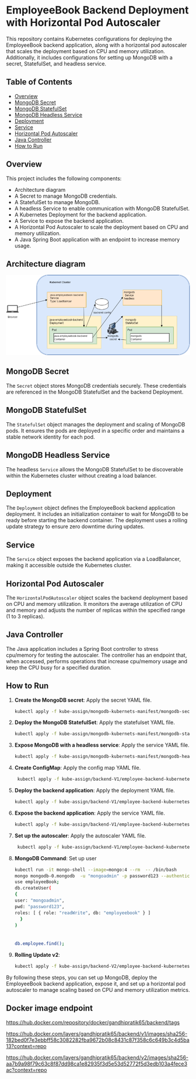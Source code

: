 # EmployeeBook Backend Deployment with Horizontal Pod Autoscaler

This repository contains Kubernetes configurations for deploying the EmployeeBook backend application, along with a horizontal pod autoscaler that scales the deployment based on CPU and memory utilization. Additionally, it includes configurations for setting up MongoDB with a secret, StatefulSet, and headless service.

## Table of Contents

- [Overview](#overview)
- [MongoDB Secret](#mongodb-secret)
- [MongoDB StatefulSet](#mongodb-statefulset)
- [MongoDB Headless Service](#mongodb-headless-service)
- [Deployment](#deployment)
- [Service](#service)
- [Horizontal Pod Autoscaler](#horizontal-pod-autoscaler)
- [Java Controller](#java-controller)
- [How to Run](#how-to-run)

## Overview

This project includes the following components:
- Architecture diagram
- A Secret to manage MongoDB credentials.
- A StatefulSet to manage MongoDB.
- A headless Service to enable communication with MongoDB StatefulSet.
- A Kubernetes Deployment for the backend application.
- A Service to expose the backend application.
- A Horizontal Pod Autoscaler to scale the deployment based on CPU and memory utilization.
- A Java Spring Boot application with an endpoint to increase memory usage.

## Architecture diagram

![Architecture Diagram](./img/architecture-dig.png)

## MongoDB Secret

The `Secret` object stores MongoDB credentials securely. These credentials are referenced in the MongoDB StatefulSet and the backend Deployment.

## MongoDB StatefulSet

The `StatefulSet` object manages the deployment and scaling of MongoDB pods. It ensures the pods are deployed in a specific order and maintains a stable network identity for each pod.

## MongoDB Headless Service

The headless `Service` allows the MongoDB StatefulSet to be discoverable within the Kubernetes cluster without creating a load balancer.

## Deployment

The `Deployment` object defines the EmployeeBook backend application deployment. It includes an initialization container to wait for MongoDB to be ready before starting the backend container. The deployment uses a rolling update strategy to ensure zero downtime during updates.

## Service

The `Service` object exposes the backend application via a LoadBalancer, making it accessible outside the Kubernetes cluster.

## Horizontal Pod Autoscaler

The `HorizontalPodAutoscaler` object scales the backend deployment based on CPU and memory utilization. It monitors the average utilization of CPU and memory and adjusts the number of replicas within the specified range (1 to 3 replicas).

## Java Controller

The Java application includes a Spring Boot controller to stress cpu/memory for testing the autoscaler. The controller has an endpoint that, when accessed, performs operations that increase cpu/memory usage and keep the CPU busy for a specified duration.

## How to Run

1. **Create the MongoDB secret**: Apply the secret YAML file.
    ```sh
    kubectl apply -f kube-assign/mongodb-kubernets-manifest/mongodb-secret.yaml 
    ```

2. **Deploy the MongoDB StatefulSet**: Apply the statefulset YAML file.
    ```sh
    kubectl apply -f kube-assign/mongodb-kubernets-manifest/mongodb-statuefulset.yaml
    ```

3. **Expose MongoDB with a headless service**: Apply the service YAML file.
    ```sh
    kubectl apply -f kube-assign/mongodb-kubernets-manifest/mongodb-headless-svc.yaml
    ```

4. **Create ConfigMap**: Apply the config map YAML file.
    ```sh
     kubectl apply -f kube-assign/backend-V1/employee-backend-kubernetes-manifests/employee-configmap.yaml
    ```

5. **Deploy the backend application**: Apply the deployment YAML file.
    ```sh
    kubectl apply -f kube-assign/backend-V1/employee-backend-kubernetes-manifests/employee-backend.deployment.yaml
    ```

6. **Expose the backend application**: Apply the service YAML file.
    ```sh
    kubectl apply -f kube-assign/backend-V1/employee-backend-kubernetes-manifests/employee-backend.service.yaml
    ```

7. **Set up the autoscaler**: Apply the autoscaler YAML file.
    ```sh
     kubectl apply -f kube-assign/backend-V1/employee-backend-kubernetes-manifests/employee-horizontalAutoScaler.yaml 
    ```

8. **MongoDB Command**: Set up user
    ```sh
    kubectl run -it mongo-shell --image=mongo:4 --rm  -- /bin/bash
    mongo mongodb-0.mongodb  -u "mongoadmin" -p password123 --authenticationDatabase "admin"
    use employeeBook;
    db.createUser(
    {
    user: "mongoadmin",
    pwd: "password123",
    roles: [ { role: "readWrite", db: "employeebook" } ]
      }
    )
    
    
    db.employee.find();
    ```

9. **Rolling Update v2**:
    ```sh
    kubectl apply -f kube-assign/backend-V2/employee-backend-kubernetes-manifests/employee-backend-v2.deployment.yaml
    ```
    

By following these steps, you can set up MongoDB, deploy the EmployeeBook backend application, expose it, and set up a horizontal pod autoscaler to manage scaling based on CPU and memory utilization metrics.

## Docker image endpoint

https://hub.docker.com/repository/docker/gandhipratik65/backend/tags

https://hub.docker.com/layers/gandhipratik65/backend/v1/images/sha256-182bed0f7e3ebbff58c3082282fba9672b08c8431c87f358c6c649b3c4d5ba13?context=repo

https://hub.docker.com/layers/gandhipratik65/backend/v2/images/sha256-aa7b9a98f79c63c8f87dd98ca1e82935f3d5e53d52772f5d3edb103a4fece3ac?context=repo

